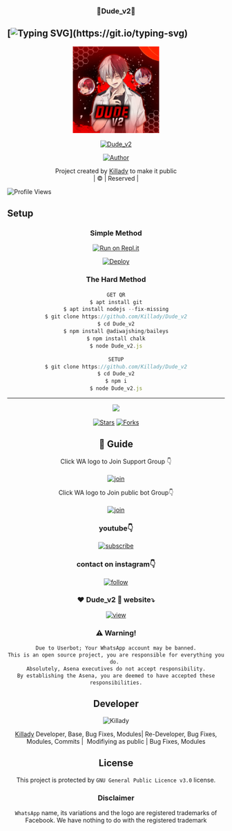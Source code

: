 <h3 align="center">💝Dude_v2💝</h3>

## [![Typing SVG](https://readme-typing-svg.herokuapp.com?font=Lemon+milk&color=F5000&lines=Welcome+to+Dude_v2+WA+Bot...;Created+by+Devil...;This+is+a+Bgm+stickerbot...;With+more+features...)](https://git.io/typing-svg)

<div align="center">
  <img border-radius: 15px src="20211205_102026.jpg" width="200" height="200"/>
  <p align="center">
<a href="#"><img title="Dude_v2" src="https://img.shields.io/badge/Dude_v2-green?colorA=%23ff0000&colorB=%23017e40&style=for-the-badge"></a>
</p>
  <p align="center">
<a href="https://github.com/Killady"><img title="Author" src="https://img.shields.io/badge/Author-Husnijin-/Dude_v2?color=blue&style=for-the-badge&logo=whatsapp"></a>
</p>
</div>
<p align="center">
Project created by <a href="https://github.com/Killady">Killady</a> to make it public
    <br>
       | © |
        Reserved |
    <br> 
</p>

![Profile Views](https://hits.seeyoufarm.com/api/count/incr/badge.svg?url=https://github.com/Killady/Dude_v2&title=Dude_v2%20Views)

## Setup
<div align="center">

  ### Simple Method
 
[![Run on Repl.it](https://repl.it/badge/github/quiec/whatsAlfa)](https://replit.com/@Husniser/DUDE_SIR-QR)
  

[![Deploy](https://www.herokucdn.com/deploy/button.svg)](https://heroku.com/deploy?template=https://github.com/Killady/Dude_v2) 
 
### The Hard Method
```js
GET QR
$ apt install git
$ apt install nodejs --fix-missing
$ git clone https://github.com/Killady/Dude_v2
$ cd Dude_v2
$ npm install @adiwajshing/baileys
$ npm install chalk
$ node Dude_v2.js
```
      
```js
SETUP
$ git clone https://github.com/Killady/Dude_v2
$ cd Dude_v2
$ npm i
$ node Dude_v2.js
```

----

  <p align="center">
  <a href="httsp://github.com/Killady/Dude_v2">
    
<a href="https://github.com/farhan-dqz/followers">
<img src="https://img.shields.io/github/repo-size/farhan-dqz/Julie-Mwol?color=green&label=Repo%20total%20size&style=plastic">
<p align="center">
<a href="https://github.com/Killady/followers"
<img title="Followers" src="https://img.shields.io/github/followers/Killady?color=blue&style=flat-square"></a>
<a href="https://github.com/Killady/Dude_v2/stargazers/"><img title="Stars" src="https://img.shields.io/github/stars/Killady/Dude_v2?color=blue&style=flat-trangle"></a>
<a href="https://github.com/Killady/Dude_v2/network/members"><img title="Forks" src="https://img.shields.io/github/forks/Killady/Dude_v2?color=blue&style=flat-trangle"></a>
</p>

## 📢 Guide
Click WA logo to Join Support Group 👇
    <br>
<br>
  [![join](https://github.com/Alien-alfa/PublicBot/blob/main/wlogo.svg.png)](https://chat.whatsapp.com/ByRcM1oaFETCOOtlhGYsJn)
  <div align="center">


Click WA logo to Join public bot Group👇
    <br>
<br>
  [![join](https://github.com/Alien-alfa/PublicBot/blob/main/wlogo.svg.png)](https://chat.whatsapp.com/BUt420LTGKBHNHALHKV9jJ)
  <div align="center">

  </div>

### youtube👇

[![subscribe](https://i.ibb.co/mqttCVQ/images-1-1.png)](https://youtube.com/channel/UCllom1TvXieyxcGaanSpMvA)


### contact on instagram👇

[![follow](https://i.ibb.co/zHdm4Hj/images-5-2.jpg)](https://www.instagram.com/_husni_ser_/)

### ❤️ Dude_v2 💙 website⤵️

[![view](https://i.ibb.co/cyXKpj7/images-7-1-1.jpg)](https://Dude_v2nijinhusni.blogspot.com)


### ⚠️ Warning! 
```
Due to Userbot; Your WhatsApp account may be banned.
This is an open source project, you are responsible for everything you do. 
Absolutely, Asena executives do not accept responsibility.
By establishing the Asena, you are deemed to have accepted these responsibilities.
```

## Developer
  <div align="center">
    
![Killady](https://github.com/Killady.png?size=100)

 [Killady](https://github.com/Killady)
Developer, Base, Bug Fixes, Modules| Re-Developer, Bug Fixes, Modules, Commits |  Modifiying  as   public | Bug Fixes, Modules 
  </div>
    


## License
This project is protected by `GNU General Public Licence v3.0` license.

### Disclaimer
`WhatsApp` name, its variations and the logo are registered trademarks of Facebook. We have nothing to do with the registered trademark
